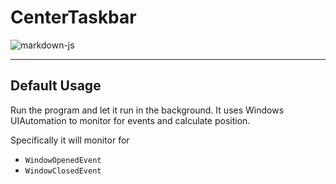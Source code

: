 # CenterTaskbar

![markdown-js](https://user-images.githubusercontent.com/3608298/49714400-ac029600-fc1a-11e8-9eb8-3aa56ec2b6ba.gif)

----
## Default Usage
Run the program and let it run in the background. It uses Windows UIAutomation to monitor for events and calculate position.

Specifically it will monitor for

* `WindowOpenedEvent`
* `WindowClosedEvent`

